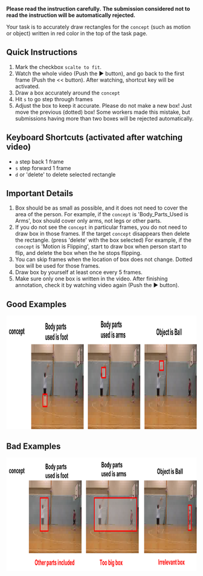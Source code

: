 **Please read the instruction carefully.**
**The submission considered not to read the instruction will be automatically rejected.**</font>

Your task is to accurately draw rectangles for the `concept` (such as motion or object) written in red color in the top of the task page.

## Quick Instructions
1. Mark the checkbox `scalte to fit`. 
2. Watch the whole video (Push the ▶ button), and go back to the first frame (Push the << button). After watching, shortcut key will be activated.
3. Draw a box accurately around the `concept`
4. Hit `s` to go step through frames
5. Adjust the box to keep it accurate. Please do not make a new box! Just move the previous (dotted) box! Some workers made this mistake, but submissions having more than two boxes will be rejected automatically.

## Keyboard Shortcuts (activated after watching video)
- `a` step back 1 frame
- `s` step forward 1 frame
- `d` or 'delete' to delete selected rectangle

## Important Details
1. Box should be as small as possible, and it does not need to cover the area of the person. For example, if the `concept` is 'Body_Parts_Used is Arms', box should cover only arms, not legs or other parts.
2. If you do not see the `concept` in particular frames, you do not need to draw box in those frames. If the target `concept` disappears then delete the rectangle. (press 'delete' with the box selected)
For example, if the `concept` is 'Motion is Flipping', start to draw box when person start to flip, and delete the box when the he stops flipping. 
3. You can skip frames when the location of box does not change. Dotted box will be used for those frames.
4. Draw box by yourself at least once every 5 frames.
5. Make sure only one box is written in the video. After finishing annotation, check it by watching video again (Push the ▶ button).

## Good Examples
<img src="https://raw.githubusercontent.com/akanehira/BeaverDam/master/fig1.png" width="900" height="300">

## Bad Examples
<img src="https://raw.githubusercontent.com/akanehira/BeaverDam/master/fig2.png" width="900" height="300">
